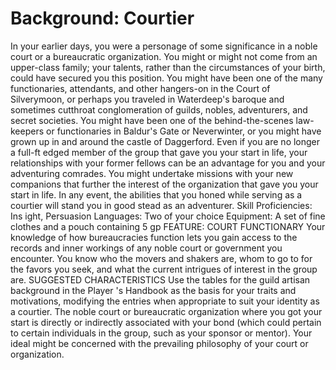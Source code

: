 # Background: Courtier
In your earlier days, you were a personage of some
significance in a noble court or a bureaucratic organization.
You might or might not come from an upper-class
family; your talents, rather than the circumstances of
your birth, could have secured you this position.
You might have been one of the many functionaries,
attendants, and other hangers-on in the Court of Silverymoon,
or perhaps you traveled in Waterdeep's baroque
and sometimes cutthroat conglomeration of guilds, nobles,
adventurers, and secret societies. You might have
been one of the behind-the-scenes law-keepers or functionaries
in Baldur's Gate or Neverwinter, or you might
have grown up in and around the castle of Daggerford.
Even if you are no longer a full-ft edged member of the
group that gave you your start in life, your relationships
with your former fellows can be an advantage for you
and your adventuring comrades. You might undertake
missions with your new companions that further the
interest of the organization that gave you your start
in life. In any event, the abilities that you honed while
serving as a courtier will stand you in good stead as an
adventurer.
Skill Proficiencies: Ins ight, Persuasion
Languages: Two of your choice
Equipment: A set of fine clothes and a pouch
containing 5 gp
FEATURE: COURT FUNCTIONARY
Your knowledge of how bureaucracies function lets you
gain access to the records and inner workings of any noble
court or government you encounter. You know who
the movers and shakers are, whom to go to for the favors
you seek, and what the current intrigues of interest in
the group are.
SUGGESTED CHARACTERISTICS
Use the tables for the guild artisan background in the
Player 's Handbook as the basis for your traits and motivations,
modifying the entries when appropriate to suit
your identity as a courtier.
The noble court or bureaucratic organization where
you got your start is directly or indirectly associated
with your bond (which could pertain to certain individuals
in the group, such as your sponsor or mentor). Your
ideal might be concerned with the prevailing philosophy
of your court or organization.
